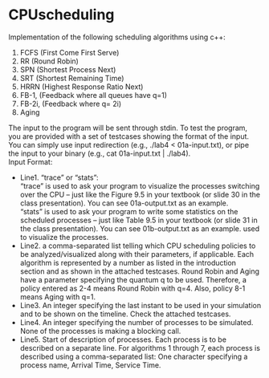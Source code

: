 # CPUscheduling
Implementation of the following scheduling algorithms using c++:<br>
1. FCFS (First Come First Serve)
2. RR (Round Robin)
3. SPN (Shortest Process Next)
4. SRT (Shortest Remaining Time)
5. HRRN (Highest Response Ratio Next)
6. FB-1, (Feedback where all queues have q=1)
7. FB-2i, (Feedback where q= 2i)
8. Aging

The input to the program will be sent through stdin. To test the program, you are provided with a set of testcases showing the format of the input. You can simply use input redirection (e.g., ./lab4 < 01a-input.txt), or pipe the input to your binary (e.g., cat 01a-input.txt | ./lab4).</br>
Input Format:
- Line1. “trace” or “stats”:</br>
“trace” is used to ask your program to visualize the processes switching over the CPU – just like the Figure 9.5 in your textbook (or slide 30 in the class presentation). You can see 01a-output.txt as an example.</br>
“stats” is used to ask your program to write some statistics on the scheduled processes – just like Table 9.5 in your textbook (or slide 31 in the class presentation). You can see 01b-output.txt as an example.
used to visualize the processes.
- Line2. a comma-separated list telling which CPU scheduling policies to be analyzed/visualized along with their parameters, if applicable. Each algorithm is represented by a number as listed in the introduction section and as shown in the attached testcases.
Round Robin and Aging have a parameter specifying the quantum q to be used. Therefore, a policy entered as 2-4 means Round Robin with q=4. Also, policy 8-1 means Aging with q=1.
- Line3. An integer specifying the last instant to be used in your simulation and to be shown on the timeline. Check the attached testcases.
- Line4. An integer specifying the number of processes to be simulated. None of the processes is making a blocking call.
- Line5. Start of description of processes. Each process is to be described on a separate line. For algorithms 1 through 7, each process is described using a comma-separated list:
One character specifying a process name, Arrival Time, Service Time.
